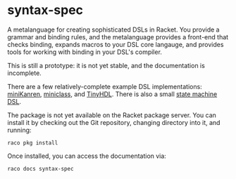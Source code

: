 # syntax-spec

A metalanguage for creating sophisticated DSLs in Racket. You provide a grammar and binding rules, and the metalanguage provides a front-end that checks binding, expands macros to your DSL core langauge, and provides tools for working with binding in your DSL's compiler.

This is still a prototype: it is not yet stable, and the documentation is incomplete.

There are a few relatively-complete example DSL implementations: [miniKanren](tests/dsls/minikanren-rs2e), [miniclass](tests/dsls/miniclass), and [TinyHDL](tests/dsls/tiny-hdl). There is also a small [state machine DSL](demos/visser-symposium).

The package is not yet available on the Racket package server. You can install it by checking out the Git repository, changing directory into it, and running:

```
raco pkg install
```

Once installed, you can access the documentation via:

```
raco docs syntax-spec
```



